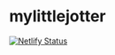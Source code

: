 # mylittlejotter

[![Netlify Status](https://api.netlify.com/api/v1/badges/3b2434e0-6cb1-45f6-8ba9-476361219a7c/deploy-status)](https://app.netlify.com/sites/relaxed-elion-eac0e2/deploys)
